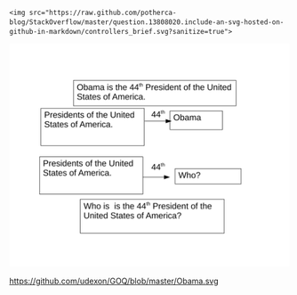 `<img src="https://raw.github.com/potherca-blog/StackOverflow/master/question.13808020.include-an-svg-hosted-on-github-in-markdown/controllers_brief.svg?sanitize=true">`

<img src="https://github.com/udexon/GOQ/blob/master/Obama.svg?sanitize=true">

https://github.com/udexon/GOQ/blob/master/Obama.svg
